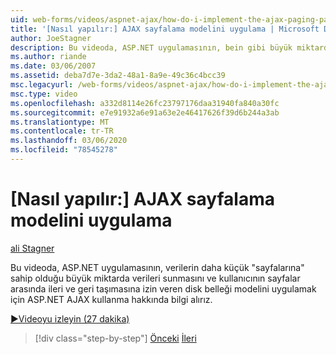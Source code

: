 ```yaml
---
uid: web-forms/videos/aspnet-ajax/how-do-i-implement-the-ajax-paging-pattern
title: '[Nasıl yapılır:] AJAX sayfalama modelini uygulama | Microsoft Docs'
author: JoeStagner
description: Bu videoda, ASP.NET uygulamasının, bein gibi büyük miktarda veri sunmasını sağlayan sayfalama modelini uygulamak için ASP.NET AJAX kullanma hakkında bilgi alırız.
ms.author: riande
ms.date: 03/06/2007
ms.assetid: deba7d7e-3da2-48a1-8a9e-49c36c4bcc39
msc.legacyurl: /web-forms/videos/aspnet-ajax/how-do-i-implement-the-ajax-paging-pattern
msc.type: video
ms.openlocfilehash: a332d8114e26fc23797176daa31940fa840a30fc
ms.sourcegitcommit: e7e91932a6e91a63e2e46417626f39d6b244a3ab
ms.translationtype: MT
ms.contentlocale: tr-TR
ms.lasthandoff: 03/06/2020
ms.locfileid: "78545278"
---
```

# <a name="how-do-i-implement-the-ajax-paging-pattern"></a>[Nasıl yapılır:] AJAX sayfalama modelini uygulama

[ali Stagner](https://github.com/JoeStagner)

Bu videoda, ASP.NET uygulamasının, verilerin daha küçük "sayfalarına" sahip olduğu büyük miktarda verileri sunmasını ve kullanıcının sayfalar arasında ileri ve geri taşımasına izin veren disk belleği modelini uygulamak için ASP.NET AJAX kullanma hakkında bilgi alırız.

[&#9654;Videoyu izleyin (27 dakika)](https://channel9.msdn.com/Blogs/ASP-NET-Site-Videos/how-do-i-implement-the-ajax-paging-pattern)

> [!div class="step-by-step"]
> [Önceki](how-do-i-implement-the-predictive-fetch-pattern-for-ajax.md)
> [İleri](how-do-i-implement-the-ajax-incremental-page-display-pattern.md)
